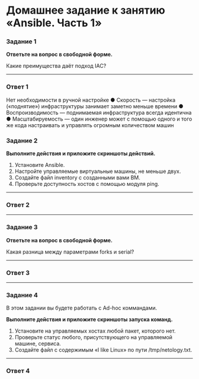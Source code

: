 
# Домашнее задание к занятию «Ansible. Часть 1»


### Задание 1

**Ответьте на вопрос в свободной форме.**

Какие преимущества даёт подход IAC?

---
### Ответ 1
Нет необходимости в ручной настройке
● Скорость — настройка («поднятие») инфраструктуры занимает
заметно меньше времени
● Воспроизводимость — поднимаемая инфраструктура всегда
идентична
● Масштабируемость — один инженер может с помощью
одного и того же кода настраивать и управлять огромным
количеством машин

### Задание 2 

**Выполните действия и приложите скриншоты действий.**

1. Установите Ansible.
2. Настройте управляемые виртуальные машины, не меньше двух.
3. Создайте файл inventory с созданными вами ВМ.
4. Проверьте доступность хостов с помощью модуля ping.
 

---
### Ответ 2

---

### Задание 3 

**Ответьте на вопрос в свободной форме.**

Какая разница между параметрами forks и serial? 

---
### Ответ 3

---
### Задание 4 

В этом задании вы будете работать с Ad-hoc коммандами.

**Выполните действия и приложите скриншоты запуска команд.**

1. Установите на управляемых хостах любой пакет, которого нет.
2. Проверьте статус любого, присутствующего на управляемой машине, сервиса. 
3. Создайте файл с содержимым «I like Linux» по пути /tmp/netology.txt.

---
### Ответ 4
 
